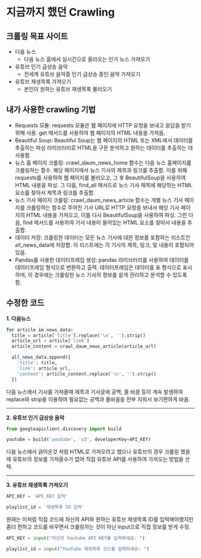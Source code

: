 # 지금까지 했던 Crawling
## 크롤링 목표 사이트
- 다음 뉴스
  - 다음 뉴스 홈에서 실시간으로 올라오는 인기 뉴스 가져오기
- 유튜브 인기 급상승 음악
  - 전세계 유튜브 음악중 인기 급상승 중인 음악 가져오기
- 유튜브 재생목록 가져오기
  - 본인이 원하는 유튜브 재생목록 불러오기

## 내가 사용한 crawling 기법
- Requests 모듈: requests 모듈은 웹 페이지에 HTTP 요청을 보내고 응답을 받기 위해 사용. get 메서드를 사용하여 웹 페이지의 HTML 내용을 가져옴.
- Beautiful Soup: Beautiful Soup는 웹 페이지의 HTML 또는 XML에서 데이터를 추출하는 파싱 라이브러리로 HTML을 구문 분석하고 원하는 데이터를 추출하는 데 사용함.
- 뉴스 홈 페이지 크롤링: crawl_daum_news_home 함수는 다음 뉴스 홈페이지를 크롤링하는 함수. 해당 페이지에서 뉴스 기사의 제목과 링크를 추출함. 이를 위해 requests를 사용하여 웹 페이지를 불러오고, 그 후 BeautifulSoup을 사용하여 HTML 내용을 파싱. 그 다음, find_all 메서드로 뉴스 기사 제목에 해당하는 HTML 요소를 찾아서 제목과 링크를 추출함.
- 뉴스 기사 페이지 크롤링: crawl_daum_news_article 함수는 개별 뉴스 기사 페이지를 크롤링하는 함수로 주어진 기사 URL로 HTTP 요청을 보내서 해당 기사 페이지의 HTML 내용을 가져오고, 이를 다시 BeautifulSoup을 사용하여 파싱. 그런 다음, find 메서드를 사용하여 기사 내용이 들어있는 HTML 요소를 찾아서 내용을 추출함.
- 데이터 저장: 크롤링한 데이터는 모든 뉴스 기사에 대한 정보를 포함하는 리스트인 all_news_data에 저장함. 이 리스트에는 각 기사의 제목, 링크, 및 내용이 포함되어 있음.
- Pandas를 사용한 데이터프레임 생성: pandas 라이브러리를 사용하여 데이터를 데이터프레임 형식으로 변환하고 출력. 데이터프레임은 데이터를 표 형식으로 표시하며, 이 경우에는 크롤링한 뉴스 기사의 정보를 쉽게 관리하고 분석할 수 있도록 함.

## 수정한 코드
**1. 다음뉴스**
```python
for article in news_data:
  title = article['title'].replace('\n', '').strip()
  article_url = article['link']
  article_content = crawl_daum_news_article(article_url)

  all_news_data.append({
    'title': title,
    'link': article_url,
    'content': article_content.replace('\n', '').strip()
  })
```
다음 뉴스에서 기사를 가져올때 제목과 기사글에 공백, 줄 바꿈 등이 계속 발생하여 replace와 strip을 이용하여 필요없는 공백과 줄바꿈을 전부 지워서 보기편하게 바꿈.

---

**2. 유튜브 인기 급상승 음악**
```python
from googleapiclient.discovery import build
```
```python
youtube = build('youtube', 'v3', developerKey=API_KEY)
```

다음 뉴스에서 긁어온것 처럼 HTML로 가져오려고 했으나 유튜브의 경우 크롤링 했을때 유튜브의 정보를 가져올수가 없어 직접 유튜브 API를 사용하여 가져오는 방법을 선택.

---

**3. 유튜브 재생목록 가져오기**
```python
API_KEY = 'API_KEY 입력'

playlist_id = '재생목록 ID 입력'
```
원래는 이처럼 직접 코드에 자신의 API와 원하는 유튜브 재생목록 ID를 입력해야했지만 좀더 편하고 코드를 바꾸면서 크롤링하는 것이 아닌 input으로 직접 정보를 받게 수정.

```python
API_KEY = input("자신의 Youtube API KEY를 입력하세요: ")

playlist_id = input("YouTube 재생목록 코드를 입력하세요: ")
```
